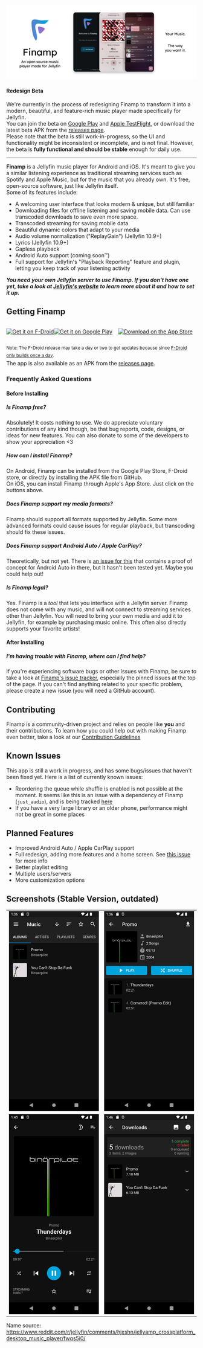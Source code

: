 ![Banner](./GitHub_Banner.png)

#### Redesign Beta

We're currently in the process of redesigning Finamp to transform it into a modern, beautiful, and feature-rich music player made specifically for Jellyfin.  
You can join the beta on [Google Play](https://play.google.com/store/apps/details?id=com.unicornsonlsd.finamp) and [Apple TestFlight](https://testflight.apple.com/join/UqHTQTSs), or download the latest beta APK from the [releases page](https://github.com/jmshrv/finamp/releases).  
Please note that the beta is still work-in-progress, so the UI and functionality might be inconsistent or incomplete, and is not final. However, the beta is **fully functional and should be stable** enough for daily use.

---

**Finamp** is a Jellyfin music player for Android and iOS. It's meant to give you a similar listening experience as traditional streaming services such as Spotify and Apple Music, but for the music that you already own. It's free, open-source software, just like Jellyfin itself.  
Some of its features include:

- A welcoming user interface that looks modern & unique, but still familiar
- Downloading files for offline listening and saving mobile data. Can use transcoded downloads to save even more space.
- Transcoded streaming for saving mobile data
- Beautiful dynamic colors that adapt to your media
- Audio volume normalization ("ReplayGain") (Jellyfin 10.9+)
- Lyrics (Jellyfin 10.9+)
- Gapless playback
- Android Auto support (coming soon™)
- Full support for Jellyfin's "Playback Reporting" feature and plugin, letting you keep track of your listening activity

***You need your own Jellyfin server to use Finamp. If you don't have one yet, take a look at [Jellyfin's website](https://jellyfin.org/) to learn more about it and how to set it up.***

## Getting Finamp

<div style="display: flex; align-items: center;" align="center">

[<img src="app-store-badges/fdroid.png"
    alt="Get it on F-Droid"
    height="80">](https://f-droid.org/packages/com.unicornsonlsd.finamp/)

[<img src="app-store-badges/play-store.png"
    alt="Get it on Google Play"
    height="80">](https://play.google.com/store/apps/details?id=com.unicornsonlsd.finamp)

[<img style="margin-left: 15px;" src="app-store-badges/app-store.svg"
    alt="Download on the App Store"
    height="55">](https://apps.apple.com/us/app/finamp/id1574922594)

</div>

<sup>Note: The F-Droid release may take a day or two to get updates because since [F-Droid only builds once a day](https://www.f-droid.org/en/docs/FAQ_-_App_Developers/#ive-published-a-new-release-why-is-it-not-in-the-repository).</sup>  
The app is also available as an APK from the [releases page](https://github.com/jmshrv/finamp/releases).

### Frequently Asked Questions

#### Before Installing

##### Is Finamp free?
Absolutely! It costs nothing to use. We do appreciate voluntary contributions of any kind though, be that bug reports, code, designs, or ideas for new features. You can also donate to some of the developers to show your appreciation <3

##### How can I install Finamp?
On Android, Finamp can be installed from the Google Play Store, F-Droid store, or directly by installing the APK file from GitHub.  
On iOS, you can install Finamp through Apple's App Store. Just click on the buttons above.

##### Does Finamp support my media formats?
Finamp should support all formats supported by Jellyfin. Some more advanced formats could cause issues for regular playback, but transcoding should fix these issues.

##### Does Finamp support Android Auto / Apple CarPlay?
Theoretically, but not yet. There is [an issue for this](https://github.com/jmshrv/finamp/issues/24) that contains a proof of concept for Android Auto in there, but it hasn't been tested yet. Maybe you could help out!

##### Is Finamp legal?
Yes. Finamp is a *tool* that lets you interface with a Jellyfin server. Finamp does not come with any music, and will not connect to streaming services other than Jellyfin. You will need to bring your own media and add it to Jellyfin, for example by purchasing music online. This often also directly supports your favorite artists!

#### After Installing

##### I'm having trouble with Finamp, where can I find help?
If you're experiencing software bugs or other issues with Finamp, be sure to take a look at [Finamp's issue tracker](https://github.com/jmshrv/finamp/issues), especially the pinned issues at the top of the page. If you can't find anything related to your specific problem, please create a new issue (you will need a GitHub account).

## Contributing

Finamp is a community-driven project and relies on people like **you** and their contributions. To learn how you could help out with making Finamp even better, take a look at our [Contribution Guidelines](CONTRIBUTING.md)

## Known Issues

This app is still a work in progress, and has some bugs/issues that haven't been fixed yet. Here is a list of currently known issues:

- Reordering the queue while shuffle is enabled is not possible at the moment. It seems like this is an issue with a dependency of Finamp (`just_audio`), and is being tracked [here](https://github.com/ryanheise/just_audio/issues/1042)
- If you have a very large library or an older phone, performance might not be great in some places

## Planned Features

- Improved Android Auto / Apple CarPlay support
- Full redesign, adding more features and a home screen. See [this issue](https://github.com/jmshrv/finamp/issues/220) for more info
- Better playlist editing
- Multiple users/servers
- More customization options

## Screenshots (Stable Version, outdated)

| | |
|:-------------------------:|:-------------------------:|
|<img src=https://raw.githubusercontent.com/jmshrv/finamp/master/fastlane/metadata/android/en-US/images/phoneScreenshots/1.png> | <img src=https://raw.githubusercontent.com/jmshrv/finamp/master/fastlane/metadata/android/en-US/images/phoneScreenshots/2.png>
| <img src=https://raw.githubusercontent.com/jmshrv/finamp/master/fastlane/metadata/android/en-US/images/phoneScreenshots/3.png> | <img src=https://raw.githubusercontent.com/jmshrv/finamp/master/fastlane/metadata/android/en-US/images/phoneScreenshots/4.png> |


Name source: https://www.reddit.com/r/jellyfin/comments/hjxshn/jellyamp_crossplatform_desktop_music_player/fwqs5i0/

